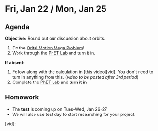 Fri, Jan 22 / Mon, Jan 25
==================

Agenda
---------
**Objective:** Round out our discussion about orbits.

1. Do the [Orital Motion Mega Problem][prob]!
2. Work through the [PhET Lab][phet] and turn it in.


**If absent:**

 1. Follow along with the calculation in [this video][vid].  You don't need to turn in anything from this. (*video to be posted after 3rd period*)
 2. Complete the [PhET Lab][phet] and **turn it in**

Homework 
-------------
- The **test** is coming up on Tues-Wed, Jan 26-27
- We will also use test day to start researching for your project.

[prob]: https://avon.schoology.com/assignment/4579659508/
[phet]: https://avon.schoology.com/assignment/4579705197/
[vid]:
<!--stackedit_data:
eyJoaXN0b3J5IjpbLTk5MDAwMjUxNiwtMTMyNzYyNDE3MiwtNz
k2NTA1ODQ1XX0=
-->